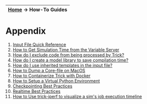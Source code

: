| [Home](/trick) → How-To Guides |
|------------------------------|

# Appendix
01. [Input File Quick Reference](/trick/not_referenced/Input-File-Quick-Reference)
01. [How to Get Simulation Time from the Variable Server](HOWTOgetSimulationTimeFromTheVariableServer)
01. [How do I exclude code from being processed by Trick?](How-To-Exclude-Code)
01. [How do I create a model library to save compilation time?](/trick/documentation/building_a_simulation/Trickified-Project-Libraries)
01. [How do I use inherited templates in the input file?](How-To-Use-Inherited-Templates)
01. [How to Dump a Core-file on MacOS](How-to-dump-core-file-on-MacOS)
01. [How to Containerize Trick with Docker](How-To-Containerize-Trick-with-Docker)
01. [How to Setup a Virtual Python Environment](How-To-Python-Virtual-Environment)
01. [Checkpointing Best Practices](Checkpointing-Best-Practices)
01. [Realtime Best Practices](Realtime-Best-Practices)
01. [How to Use trick-jperf to visualize a sim's job execution timeline](How-to-Use-trick-jperf)
